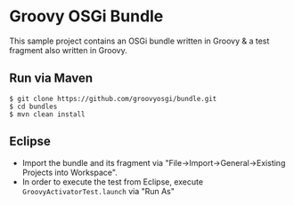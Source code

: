 # Groovy OSGi Bundle

This sample project contains an OSGi bundle written in Groovy & a test fragment also written in Groovy.

## Run via Maven

```shell
$ git clone https://github.com/groovyosgi/bundle.git   
$ cd bundles   
$ mvn clean install   
```

## Eclipse
* Import the bundle and its fragment via "File->Import->General->Existing Projects into Workspace".
* In order to execute the test from Eclipse, execute `GroovyActivatorTest.launch` via "Run As"